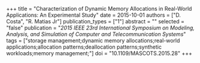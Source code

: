+++
title = "Characterization of Dynamic Memory Allocations in Real-World Applications: An Experimental Study"
date = 2015-10-01
authors = ["D. Costa", "R. Matias Jr"]
publication_types = ["1"]
abstract = ""
selected = "false"
publication = "*2015 IEEE 23rd International Symposium on Modeling, Analysis, and Simulation of Computer and Telecommunication Systems*"
tags = ["storage management;dynamic memory allocations;real-world applications;allocation patterns;deallocation patterns;synthetic workloads;memory management;"]
doi = "10.1109/MASCOTS.2015.28"
+++

